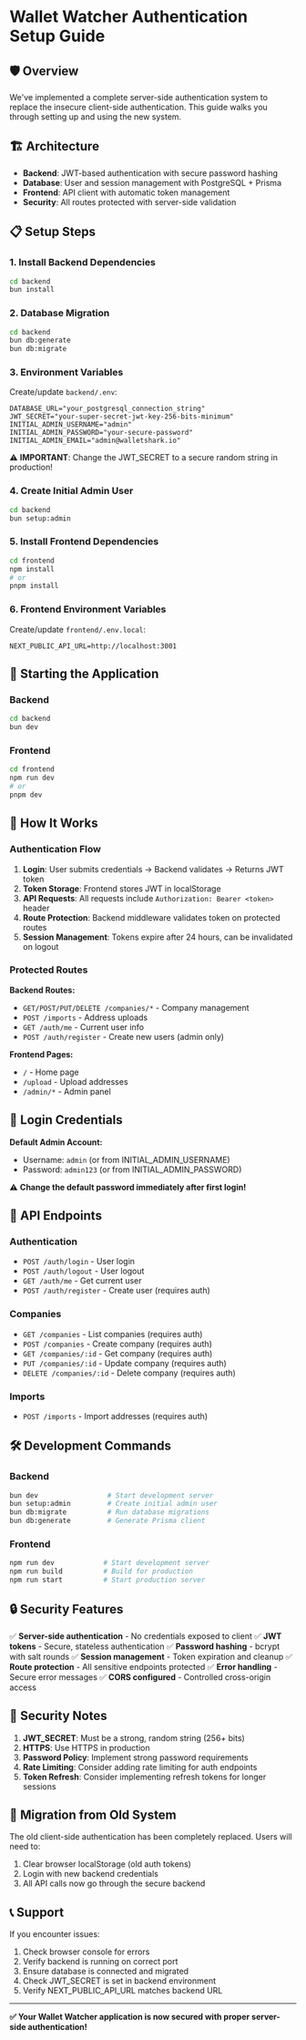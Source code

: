 # Wallet Watcher Authentication Setup Guide

## 🛡️ Overview

We've implemented a complete server-side authentication system to replace the insecure client-side authentication. This guide walks you through setting up and using the new system.

## 🏗️ Architecture

- **Backend**: JWT-based authentication with secure password hashing
- **Database**: User and session management with PostgreSQL + Prisma
- **Frontend**: API client with automatic token management
- **Security**: All routes protected with server-side validation

## 📋 Setup Steps

### 1. Install Backend Dependencies

```bash
cd backend
bun install
```

### 2. Database Migration

```bash
cd backend
bun db:generate
bun db:migrate
```

### 3. Environment Variables

Create/update `backend/.env`:

```env
DATABASE_URL="your_postgresql_connection_string"
JWT_SECRET="your-super-secret-jwt-key-256-bits-minimum"
INITIAL_ADMIN_USERNAME="admin"
INITIAL_ADMIN_PASSWORD="your-secure-password"
INITIAL_ADMIN_EMAIL="admin@walletshark.io"
```

⚠️ **IMPORTANT**: Change the JWT_SECRET to a secure random string in production!

### 4. Create Initial Admin User

```bash
cd backend
bun setup:admin
```

### 5. Install Frontend Dependencies

```bash
cd frontend
npm install
# or
pnpm install
```

### 6. Frontend Environment Variables

Create/update `frontend/.env.local`:

```env
NEXT_PUBLIC_API_URL=http://localhost:3001
```

## 🚀 Starting the Application

### Backend
```bash
cd backend
bun dev
```

### Frontend
```bash
cd frontend
npm run dev
# or
pnpm dev
```

## 🔐 How It Works

### Authentication Flow

1. **Login**: User submits credentials → Backend validates → Returns JWT token
2. **Token Storage**: Frontend stores JWT in localStorage
3. **API Requests**: All requests include `Authorization: Bearer <token>` header
4. **Route Protection**: Backend middleware validates token on protected routes
5. **Session Management**: Tokens expire after 24 hours, can be invalidated on logout

### Protected Routes

**Backend Routes:**
- `GET/POST/PUT/DELETE /companies/*` - Company management
- `POST /imports` - Address uploads
- `GET /auth/me` - Current user info
- `POST /auth/register` - Create new users (admin only)

**Frontend Pages:**
- `/` - Home page
- `/upload` - Upload addresses
- `/admin/*` - Admin panel

## 🎯 Login Credentials

**Default Admin Account:**
- Username: `admin` (or from INITIAL_ADMIN_USERNAME)
- Password: `admin123` (or from INITIAL_ADMIN_PASSWORD)

⚠️ **Change the default password immediately after first login!**

## 🔧 API Endpoints

### Authentication
- `POST /auth/login` - User login
- `POST /auth/logout` - User logout  
- `GET /auth/me` - Get current user
- `POST /auth/register` - Create user (requires auth)

### Companies  
- `GET /companies` - List companies (requires auth)
- `POST /companies` - Create company (requires auth)
- `GET /companies/:id` - Get company (requires auth)
- `PUT /companies/:id` - Update company (requires auth)
- `DELETE /companies/:id` - Delete company (requires auth)

### Imports
- `POST /imports` - Import addresses (requires auth)

## 🛠️ Development Commands

### Backend
```bash
bun dev                 # Start development server
bun setup:admin         # Create initial admin user
bun db:migrate          # Run database migrations
bun db:generate         # Generate Prisma client
```

### Frontend
```bash
npm run dev            # Start development server
npm run build          # Build for production
npm run start          # Start production server
```

## 🔒 Security Features

✅ **Server-side authentication** - No credentials exposed to client
✅ **JWT tokens** - Secure, stateless authentication
✅ **Password hashing** - bcrypt with salt rounds
✅ **Session management** - Token expiration and cleanup
✅ **Route protection** - All sensitive endpoints protected
✅ **Error handling** - Secure error messages
✅ **CORS configured** - Controlled cross-origin access

## 🚨 Security Notes

1. **JWT_SECRET**: Must be a strong, random string (256+ bits)
2. **HTTPS**: Use HTTPS in production
3. **Password Policy**: Implement strong password requirements
4. **Rate Limiting**: Consider adding rate limiting for auth endpoints
5. **Token Refresh**: Consider implementing refresh tokens for longer sessions

## 🔄 Migration from Old System

The old client-side authentication has been completely replaced. Users will need to:

1. Clear browser localStorage (old auth tokens)
2. Login with new backend credentials
3. All API calls now go through the secure backend

## 📞 Support

If you encounter issues:

1. Check browser console for errors
2. Verify backend is running on correct port
3. Ensure database is connected and migrated
4. Check JWT_SECRET is set in backend environment
5. Verify NEXT_PUBLIC_API_URL matches backend URL

---

**✅ Your Wallet Watcher application is now secured with proper server-side authentication!**